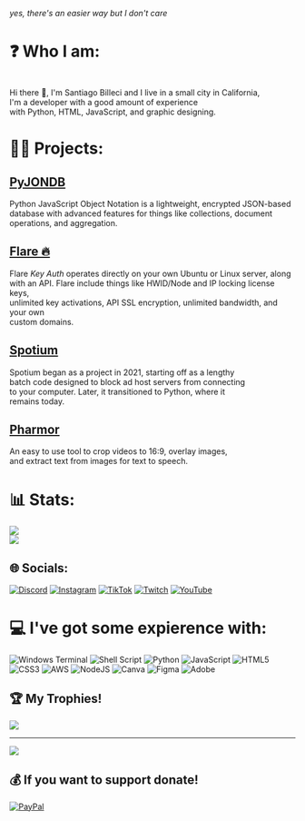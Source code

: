 *yes, there's an easier way but I don't care*

# ❓ Who I am:
<br> Hi there 👋, I'm Santiago Billeci and I live in a small city in California, <br> I'm a developer with a good amount of experience <br>with Python, HTML, JavaScript, and graphic designing.<br>

# 👨‍💻 Projects:

## [PyJONDB](https://github.com/tagoworks/PyJONDB)<br>
Python JavaScript Object Notation is a lightweight, encrypted JSON-based <br> 
database with advanced features for things like collections, document <br>
operations, and aggregation.

## [Flare 🔥](https://github.com/tagoworks/flare)<br>
Flare _Key Auth_ operates directly on your own Ubuntu or Linux server, along <br>
with an API. Flare include things like HWID/Node and IP locking license keys, <br>
unlimited key activations, API SSL encryption, unlimited bandwidth, and your own <br>
custom domains.

## [Spotium](https://spotium.dev)<br>
Spotium began as a project in 2021, starting off as a lengthy <br>
batch code designed to block ad host servers from connecting <br>
to your computer. Later, it transitioned to Python, where it <br>
remains today.

## [Pharmor](https://github.com/tagoworks/pharmor)
An easy to use tool to crop videos to 16:9, overlay images, <br>
and extract text from images for text to speech.

# 📊 Stats:
![](https://github-readme-streak-stats.herokuapp.com/?user=t-a-g-o&theme=material-palenight&hide_border=true)<br/>
![](https://github-readme-stats.vercel.app/api/top-langs/?username=t-a-g-o&theme=material-palenight&hide_border=true&include_all_commits=true&count_private=false&layout=compact)

## 🌐 Socials:
[![Discord](https://img.shields.io/badge/Discord-%237289DA.svg?logo=discord&logoColor=white)](https://tago.works/discord) [![Instagram](https://img.shields.io/badge/Instagram-%23E4405F.svg?logo=Instagram&logoColor=white)](https://instagram.com/dayofearth) [![TikTok](https://img.shields.io/badge/TikTok-%23000000.svg?logo=TikTok&logoColor=white)](https://tiktok.com/@santiago...) [![Twitch](https://img.shields.io/badge/Twitch-%239146FF.svg?logo=Twitch&logoColor=white)](https://twitch.tv/tagtoot) [![YouTube](https://img.shields.io/badge/YouTube-%23FF0000.svg?logo=YouTube&logoColor=white)](https://youtube.com/@tagosvideos) 

# 💻 I've got some expierence with:
![Windows Terminal](https://img.shields.io/badge/Windows%20Terminal-%234D4D4D.svg?style=for-the-badge&logo=windows-terminal&logoColor=white) ![Shell Script](https://img.shields.io/badge/shell_script-%23121011.svg?style=for-the-badge&logo=gnu-bash&logoColor=white) ![Python](https://img.shields.io/badge/python-3670A0?style=for-the-badge&logo=python&logoColor=ffdd54) ![JavaScript](https://img.shields.io/badge/javascript-%23323330.svg?style=for-the-badge&logo=javascript&logoColor=%23F7DF1E) ![HTML5](https://img.shields.io/badge/html5-%23E34F26.svg?style=for-the-badge&logo=html5&logoColor=white) ![CSS3](https://img.shields.io/badge/css3-%231572B6.svg?style=for-the-badge&logo=css3&logoColor=white) ![AWS](https://img.shields.io/badge/AWS-%23FF9900.svg?style=for-the-badge&logo=amazon-aws&logoColor=white) ![NodeJS](https://img.shields.io/badge/node.js-6DA55F?style=for-the-badge&logo=node.js&logoColor=white) ![Canva](https://img.shields.io/badge/Canva-%2300C4CC.svg?style=for-the-badge&logo=Canva&logoColor=white) ![Figma](https://img.shields.io/badge/figma-%23F24E1E.svg?style=for-the-badge&logo=figma&logoColor=white) ![Adobe](https://img.shields.io/badge/adobe-%23FF0000.svg?style=for-the-badge&logo=adobe&logoColor=white)

## 🏆 My Trophies!
![](https://github-profile-trophy.vercel.app/?username=t-a-g-o&theme=radical&no-frame=false&no-bg=true&margin-w=4)

---
[![](https://visitcount.itsvg.in/api?id=t-a-g-o&icon=0&color=0)](https://visitcount.itsvg.in)

  ## 💰 If you want to support donate!
  [![PayPal](https://img.shields.io/badge/PayPal-00457C?style=for-the-badge&logo=paypal&logoColor=white)](https://paypal.me/dayofearth) 
